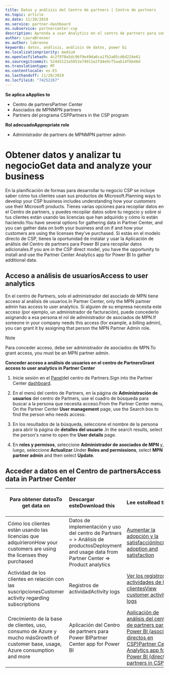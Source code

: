 ```yaml
---
title: Datos y análisis del Centro de partners | Centro de partners
ms.topic: article
ms.date: 11/20/2019
ms.service: partner-dashboard
ms.subservice: partnercenter-csp
description: Aprenda a usar Analytics en el centro de partners para comprender mejor su negocio y cómo los clientes usan las licencias que ha adquirido.
author: LauraBrenner
ms.author: labrenne
keywords: datos, análisis, análisis de datos, power bi
ms.localizationpriority: medium
ms.openlocfilehash: 4c2f970a5dc96f9e49da6ca1fb2a05cd6d224e61
ms.sourcegitcommit: 524d3121e5053a74911e2fd4e9cf5aab14f6b48d
ms.translationtype: MT
ms.contentlocale: es-ES
ms.lasthandoff: 11/20/2019
ms.locfileid: "74252267"
---
```

<span data-ttu-id="d26a4-104">**Se aplica a**</span><span class="sxs-lookup"><span data-stu-id="d26a4-104">**Applies to**</span></span>

- <span data-ttu-id="d26a4-105">Centro de partners</span><span class="sxs-lookup"><span data-stu-id="d26a4-105">Partner Center</span></span>
- <span data-ttu-id="d26a4-106">Asociados de MPN</span><span class="sxs-lookup"><span data-stu-id="d26a4-106">MPN partners</span></span>
- <span data-ttu-id="d26a4-107">Partners del programa CSP</span><span class="sxs-lookup"><span data-stu-id="d26a4-107">Partners in the CSP program</span></span>

<span data-ttu-id="d26a4-108">**Rol adecuado**</span><span class="sxs-lookup"><span data-stu-id="d26a4-108">**Appropriate role**</span></span>

- <span data-ttu-id="d26a4-109">Administrador de partners de MPN</span><span class="sxs-lookup"><span data-stu-id="d26a4-109">MPN partner admin</span></span>

# <a name="get-data-and-analyze-your-business"></a><span data-ttu-id="d26a4-110">Obtener datos y analizar tu negocio</span><span class="sxs-lookup"><span data-stu-id="d26a4-110">Get data and analyze your business</span></span>

<span data-ttu-id="d26a4-111">En la planificación de formas para desarrollar tu negocio CSP se incluye saber cómo tus clientes usan sus productos de Microsoft.</span><span class="sxs-lookup"><span data-stu-id="d26a4-111">Planning ways to develop your CSP business includes understanding how your customers use their Microsoft products.</span></span> <span data-ttu-id="d26a4-112">Tienes varias opciones para recopilar datos en el Centro de partners, y puedes recopilar datos sobre tu negocio y sobre si tus clientes están usando las licencias que han adquirido y cómo lo están haciendo.</span><span class="sxs-lookup"><span data-stu-id="d26a4-112">You have several options for gathering data in Partner Center, and you can gather data on both your business and on if and how your customers are using the licenses they've purchased.</span></span> <span data-ttu-id="d26a4-113">Si estás en el modelo directo de CSP, tienes la oportunidad de instalar y usar la Aplicación de análisis del Centro de partners para Power BI para recopilar datos adicionales.</span><span class="sxs-lookup"><span data-stu-id="d26a4-113">If you are in the CSP direct model, you have the opportunity to install and use the Partner Center Analytics app for Power BI to gather additional data.</span></span>

## <a name="access-to-user-analytics"></a><span data-ttu-id="d26a4-114">Acceso a análisis de usuarios</span><span class="sxs-lookup"><span data-stu-id="d26a4-114">Access to user analytics</span></span>

<span data-ttu-id="d26a4-115">En el centro de Partners, solo el administrador del asociado de MPN tiene acceso al análisis de usuarios.</span><span class="sxs-lookup"><span data-stu-id="d26a4-115">In Partner Center, only the MPN partner admin has access to user analytics.</span></span> <span data-ttu-id="d26a4-116">Si alguien de su empresa necesita este acceso (por ejemplo, un administrador de facturación), puede concederlo asignando a esa persona el rol de administrador de asociados de MPN.</span><span class="sxs-lookup"><span data-stu-id="d26a4-116">If someone in your company needs this access (for example, a billing admin), you can grant it by assigning that person the MPN Partner Admin role.</span></span>

>[!NOTE] 
><span data-ttu-id="d26a4-117">Para conceder acceso, debe ser administrador de asociados de MPN.</span><span class="sxs-lookup"><span data-stu-id="d26a4-117">To grant access, you must be an MPN partner admin.</span></span>

<span data-ttu-id="d26a4-118">**Conceder acceso a análisis de usuarios en el centro de Partners**</span><span class="sxs-lookup"><span data-stu-id="d26a4-118">**Grant access to user analytics in Partner Center**</span></span> 

1. <span data-ttu-id="d26a4-119">Inicie sesión en el [Panel](https://partner.microsoft.com/dashboard)del centro de Partners.</span><span class="sxs-lookup"><span data-stu-id="d26a4-119">Sign into the Partner Center [dashboard](https://partner.microsoft.com/dashboard).</span></span>

2. <span data-ttu-id="d26a4-120">En el menú del centro de Partners, en la página de **Administración de usuarios** del centro de Partners, use el cuadro de búsqueda para buscar a la persona que necesita acceso.</span><span class="sxs-lookup"><span data-stu-id="d26a4-120">From the Partner Center menu, On the Partner Center **User management** page, use the Search box to find the person who needs access.</span></span>
2.  <span data-ttu-id="d26a4-121">En los resultados de la búsqueda, seleccione el nombre de la persona para abrir la página de **detalles del usuario** .</span><span class="sxs-lookup"><span data-stu-id="d26a4-121">In the search results, select the person's name to open the **User details** page.</span></span>
3.  <span data-ttu-id="d26a4-122">En **roles y permisos**, seleccione **Administrador de asociados de MPN** y, luego, seleccione **Actualizar**.</span><span class="sxs-lookup"><span data-stu-id="d26a4-122">Under **Roles and permissions**, select **MPN partner admin** and then select **Update**.</span></span>

 
## <a name="access-data-in-partner-center"></a><span data-ttu-id="d26a4-123">Acceder a datos en el Centro de partners</span><span class="sxs-lookup"><span data-stu-id="d26a4-123">Access data in Partner Center</span></span>

|<span data-ttu-id="d26a4-124">**Para obtener datos**</span><span class="sxs-lookup"><span data-stu-id="d26a4-124">**To get data on**</span></span>   |<span data-ttu-id="d26a4-125">**Descargar este**</span><span class="sxs-lookup"><span data-stu-id="d26a4-125">**Download this**</span></span>   |<span data-ttu-id="d26a4-126">**Lee esto**</span><span class="sxs-lookup"><span data-stu-id="d26a4-126">**Read this**</span></span>   | <span data-ttu-id="d26a4-127">**Se aplica a**</span><span class="sxs-lookup"><span data-stu-id="d26a4-127">**Applies to**</span></span>    |
|---------------------|:-----------------------|:---------------|:--------------|
|<span data-ttu-id="d26a4-128">Cómo los clientes están usando las licencias que adquirieron</span><span class="sxs-lookup"><span data-stu-id="d26a4-128">How your customers are using the licenses they purchased</span></span>   |<span data-ttu-id="d26a4-129">Datos de implementación y uso del centro de Partners = > Análisis de productos</span><span class="sxs-lookup"><span data-stu-id="d26a4-129">Deployment and usage data from Partner Center => Product analytics</span></span>   |[<span data-ttu-id="d26a4-130">Aumentar la adopción y la satisfacción</span><span class="sxs-lookup"><span data-stu-id="d26a4-130">Increase adoption and satisfaction</span></span>](increasing-adoption-and-satisfaction.md)|<span data-ttu-id="d26a4-131">Partners de CSP</span><span class="sxs-lookup"><span data-stu-id="d26a4-131">CSP partners</span></span>|
|<span data-ttu-id="d26a4-132">Actividad de los clientes en relación con las suscripciones</span><span class="sxs-lookup"><span data-stu-id="d26a4-132">Customer activity regarding subscriptions</span></span>   |<span data-ttu-id="d26a4-133">Registros de actividad</span><span class="sxs-lookup"><span data-stu-id="d26a4-133">Activity logs</span></span>   |[<span data-ttu-id="d26a4-134">Ver los registros de actividades de los clientes</span><span class="sxs-lookup"><span data-stu-id="d26a4-134">View customer activity logs</span></span>](activity-logs.md)|<span data-ttu-id="d26a4-135">Partners de CSP</span><span class="sxs-lookup"><span data-stu-id="d26a4-135">CSP partners</span></span>   |
|<span data-ttu-id="d26a4-136">Crecimiento de la base de clientes, uso, consumo de Azure y mucho más</span><span class="sxs-lookup"><span data-stu-id="d26a4-136">Growth of customer base, usage, Azure consumption and more</span></span>   |<span data-ttu-id="d26a4-137">Aplicación del Centro de partners para Power BI</span><span class="sxs-lookup"><span data-stu-id="d26a4-137">Partner Center app for Power BI</span></span>   |[<span data-ttu-id="d26a4-138">Aplicación de análisis del centro de partners para Power BI (asociados directos en CSP)</span><span class="sxs-lookup"><span data-stu-id="d26a4-138">Partner Center Analytics app for Power BI (direct partners in CSP)</span></span>](power-bi-app-for-direct-partners.md)|<span data-ttu-id="d26a4-139">Partners directos de CSP</span><span class="sxs-lookup"><span data-stu-id="d26a4-139">CSP direct partners</span></span>|






